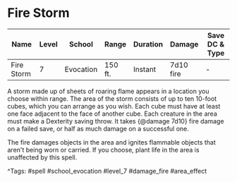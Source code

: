 # Fire Storm

| Name | Level | School | Range | Duration | Damage | Save DC & Type |
|------|-------|--------|-------|----------|--------|----------------|
| Fire Storm | 7 | Evocation | 150 ft. | Instant | 7d10 fire | - |

A storm made up of sheets of roaring flame appears in a location you choose within range. The area of the storm consists of up to ten 10-foot cubes, which you can arrange as you wish. Each cube must have at least one face adjacent to the face of another cube. Each creature in the area must make a Dexterity saving throw. It takes {@damage 7d10} fire damage on a failed save, or half as much damage on a successful one.

The fire damages objects in the area and ignites flammable objects that aren't being worn or carried. If you choose, plant life in the area is unaffected by this spell.

^Tags: #spell #school_evocation #level_7 #damage_fire #area_effect